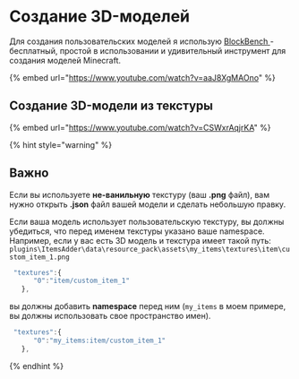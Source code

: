 # Создание 3D-моделей

Для создания пользовательских моделей я использую [BlockBench ](https://blockbench.net/)- бесплатный, простой в использовании и удивительный инструмент для создания моделей Minecraft.

{% embed url="https://www.youtube.com/watch?v=aaJ8XgMAOno" %}

## Создание 3D-модели из текстуры

{% embed url="https://www.youtube.com/watch?v=CSWxrAqjrKA" %}

{% hint style="warning" %}
## Важно

Если вы используете **не-ванильную** текстуру (ваш **.png** файл), вам нужно открыть **.json** файл вашей модели и сделать небольшую правку.

Если ваша модель использует пользовательскую текстуру, вы должны убедиться, что перед именем текстуры указано ваше namespace.\
Например, если у вас есть 3D модель и текстура имеет такой путь: `plugins\ItemsAdder\data\resource_pack\assets\my_items\textures\item\custom_item_1.png`

```javascript
 "textures":{
      "0":"item/custom_item_1"
   },
```

вы должны добавить **namespace** перед ним (`my_items` в моем примере, вы должны использовать свое пространство имен).

```javascript
 "textures":{
      "0":"my_items:item/custom_item_1"
   },
```
{% endhint %}
